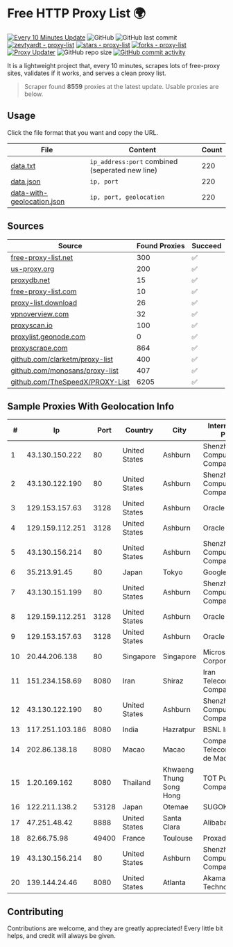 
# Free HTTP Proxy List 🌍

[![Every 10 Minutes Update](https://github.com/mertguvencli/http-proxy-list/actions/workflows/main.yml/badge.svg?branch=main)](https://github.com/mertguvencli/http-proxy-list/actions/workflows/main.yml)
![GitHub](https://img.shields.io/github/license/mertguvencli/http-proxy-list)
![GitHub last commit](https://img.shields.io/github/last-commit/mertguvencli/http-proxy-list)
[![zevtyardt - proxy-list](https://img.shields.io/static/v1?label=zevtyardt&message=proxy-list&color=blue&logo=github)](https://github.com/zevtyardt/proxy-list "Go to GitHub repo")
[![stars - proxy-list](https://img.shields.io/github/stars/zevtyardt/proxy-list?style=social)](https://github.com/zevtyardt/proxy-list)
[![forks - proxy-list](https://img.shields.io/github/forks/zevtyardt/proxy-list?style=social)](https://github.com/zevtyardt/proxy-list)
[![Proxy Updater](https://github.com/zevtyardt/proxy-list/workflows/Proxy%20Updater/badge.svg)](https://github.com/zevtyardt/proxy-list/actions?query=workflow:"Proxy+Updater")
![GitHub repo size](https://img.shields.io/github/repo-size/zevtyardt/proxy-list)
[![GitHub commit activity](https://img.shields.io/github/commit-activity/m/zevtyardt/proxy-list?logo=commits)](https://github.com/zevtyardt/proxy-list/commits/main)

It is a lightweight project that, every 10 minutes, scrapes lots of free-proxy sites, validates if it works, and serves a clean proxy list.

> Scraper found **8559** proxies at the latest update. Usable proxies are below.

## Usage

Click the file format that you want and copy the URL.

|File|Content|Count|
|----|-------|-----|
|[data.txt](https://raw.githubusercontent.com/mertguvencli/http-proxy-list/main/proxy-list/data.txt)|`ip_address:port` combined (seperated new line)|220|
|[data.json](https://raw.githubusercontent.com/mertguvencli/http-proxy-list/main/proxy-list/data.json)|`ip, port`|220|
|[data-with-geolocation.json](https://raw.githubusercontent.com/mertguvencli/http-proxy-list/main/proxy-list/data-with-geolocation.json)|`ip, port, geolocation`|220|

## Sources

|Source|Found Proxies|Succeed|
|------|-------------|-------|
|[free-proxy-list.net](https://free-proxy-list.net)|300|✅|
|[us-proxy.org](https://www.us-proxy.org)|200|✅|
|[proxydb.net](http://proxydb.net)|15|✅|
|[free-proxy-list.com](https://free-proxy-list.com/?page=&port=&type%5B%5D=http&type%5B%5D=https&up_time=0&search=Search)|10|✅|
|[proxy-list.download](https://www.proxy-list.download/HTTP)|26|✅|
|[vpnoverview.com](https://vpnoverview.com/privacy/anonymous-browsing/free-proxy-servers)|32|✅|
|[proxyscan.io](https://www.proxyscan.io)|100|✅|
|[proxylist.geonode.com](https://proxylist.geonode.com/api/proxy-list?limit=300&page=1&sort_by=lastChecked&sort_type=desc&protocols=http,https)|0|✅|
|[proxyscrape.com](https://api.proxyscrape.com/v2/?request=displayproxies&protocol=http&timeout=10000&country=all&ssl=all&anonymity=all)|864|✅|
|[github.com/clarketm/proxy-list](https://raw.githubusercontent.com/clarketm/proxy-list/master/proxy-list-raw.txt)|400|✅|
|[github.com/monosans/proxy-list](https://raw.githubusercontent.com/monosans/proxy-list/main/proxies/http.txt)|407|✅|
|[github.com/TheSpeedX/PROXY-List](https://raw.githubusercontent.com/TheSpeedX/PROXY-List/master/http.txt)|6205|✅|


## Sample Proxies With Geolocation Info

|#|Ip|Port|Country|City|Internet Service Provider|
|-|--|----|-------|----|-------------------------|
|1|43.130.150.222|80|United States|Ashburn|Shenzhen Tencent Computer Systems Company Limited|
|2|43.130.122.190|80|United States|Ashburn|Shenzhen Tencent Computer Systems Company Limited|
|3|129.153.157.63|3128|United States|Ashburn|Oracle Corporation|
|4|129.159.112.251|3128|United States|Ashburn|Oracle Corporation|
|5|43.130.156.214|80|United States|Ashburn|Shenzhen Tencent Computer Systems Company Limited|
|6|35.213.91.45|80|Japan|Tokyo|Google LLC|
|7|43.130.151.199|80|United States|Ashburn|Shenzhen Tencent Computer Systems Company Limited|
|8|129.159.112.251|3128|United States|Ashburn|Oracle Corporation|
|9|129.153.157.63|3128|United States|Ashburn|Oracle Corporation|
|10|20.44.206.138|80|Singapore|Singapore|Microsoft Corporation|
|11|151.234.158.69|8080|Iran|Shiraz|Iran Telecommunication Company PJS|
|12|43.130.122.190|80|United States|Ashburn|Shenzhen Tencent Computer Systems Company Limited|
|13|117.251.103.186|8080|India|Hazratpur|BSNL Internet|
|14|202.86.138.18|8080|Macao|Macao|Companhia de Telecomunicacoes de Macau|
|15|1.20.169.162|8080|Thailand|Khwaeng Thung Song Hong|TOT Public Company Limited|
|16|122.211.138.2|53128|Japan|Otemae|SUGOKURA|
|17|47.251.48.42|8888|United States|Santa Clara|Alibaba.com LLC|
|18|82.66.75.98|49400|France|Toulouse|Proxad / Free SAS|
|19|43.130.156.214|80|United States|Ashburn|Shenzhen Tencent Computer Systems Company Limited|
|20|139.144.24.46|8080|United States|Atlanta|Akamai Technologies, Inc.|



## Contributing

Contributions are welcome, and they are greatly appreciated! Every
little bit helps, and credit will always be given.

